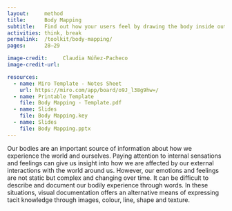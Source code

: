 ```yaml
---
layout:     method
title:      Body Mapping
subtitle:   Find out how your users feel by drawing the body inside out
activities: think, break
permalink:  /toolkit/body-mapping/
pages:      28–29

image-credit:     Claudia Núñez-Pacheco
image-credit-url: 

resources:
  - name: Miro Template - Notes Sheet
    url: https://miro.com/app/board/o9J_l38g9hw=/
  - name: Printable Template
    file: Body Mapping - Template.pdf
  - name: Slides
    file: Body Mapping.key
  - name: Slides
    file: Body Mapping.pptx
---
```


Our bodies are an important source of information about how we experience the world and ourselves. Paying attention to internal sensations and feelings can give us insight into how we are affected by our external interactions with the world around us. However, our emotions and feelings are not static but complex and changing over time. It can be difficult to describe and document our bodily experience through words. In these situations, visual documentation offers an alternative means of expressing tacit knowledge through images, colour, line, shape and texture.